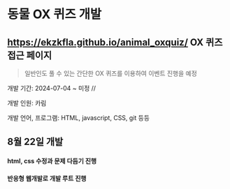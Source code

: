 # 동물 OX 퀴즈 개발

## https://ekzkfla.github.io/animal_oxquiz/ OX 퀴즈 접근 페이지

> 일반인도 풀 수 있는 간단한 OX 퀴즈를 이용하여 이벤트 진행을 예정

개발 기간: 2024-07-04 ~ 미정 //

개발 인원: 카림

개발 언어, 프로그램: HTML, javascript, CSS, git 등등

## 8월 22일 개발

#### html, css 수정과 문제 다듬기 진행

#### 반응형 웹개발로 개발 루트 진행
